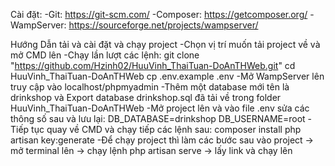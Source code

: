 Cài đặt: 
-Git: https://git-scm.com/
-Composer: https://getcomposer.org/
-WampServer: https://sourceforge.net/projects/wampserver/

Hướng Dẫn tải và cài đặt và chạy project
-Chọn vị trí muốn tải project về và mở CMD lên
-Chạy lần lượt các lệnh:
git clone "https://github.com/Hzinh02/HuuVinh_ThaiTuan-DoAnTHWeb.git"
cd HuuVinh_ThaiTuan-DoAnTHWeb
cp .env.example .env
-Mở WampServer lên truy cập vào localhost/phpmyadmin
-Thêm một database mới tên là drinkshop và Export database drinkshop.sql đã tải về trong folder HuuVinh_ThaiTuan-DoAnTHWeb
-Mở project lên và vào file .env sửa các thông số sau và lưu lại:
DB_DATABASE=drinkshop
DB_USERNAME=root
-Tiếp tục quay về CMD và chạy tiếp các lệnh sau: 
composer install
php artisan key:generate
-Để chạy project thì làm các bước sau
vào project -> mở terminal lên -> chạy lệnh php artisan serve -> lấy link và chạy lên

